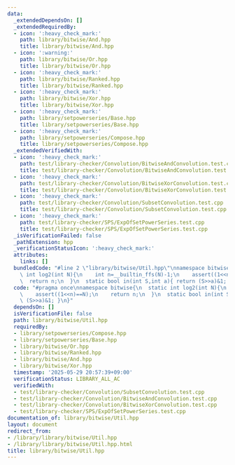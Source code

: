 ```yaml
---
data:
  _extendedDependsOn: []
  _extendedRequiredBy:
  - icon: ':heavy_check_mark:'
    path: library/bitwise/And.hpp
    title: library/bitwise/And.hpp
  - icon: ':warning:'
    path: library/bitwise/Or.hpp
    title: library/bitwise/Or.hpp
  - icon: ':heavy_check_mark:'
    path: library/bitwise/Ranked.hpp
    title: library/bitwise/Ranked.hpp
  - icon: ':heavy_check_mark:'
    path: library/bitwise/Xor.hpp
    title: library/bitwise/Xor.hpp
  - icon: ':heavy_check_mark:'
    path: library/setpowerseries/Base.hpp
    title: library/setpowerseries/Base.hpp
  - icon: ':heavy_check_mark:'
    path: library/setpowerseries/Compose.hpp
    title: library/setpowerseries/Compose.hpp
  _extendedVerifiedWith:
  - icon: ':heavy_check_mark:'
    path: test/library-checker/Convolution/BitwiseAndConvolution.test.cpp
    title: test/library-checker/Convolution/BitwiseAndConvolution.test.cpp
  - icon: ':heavy_check_mark:'
    path: test/library-checker/Convolution/BitwiseXorConvolution.test.cpp
    title: test/library-checker/Convolution/BitwiseXorConvolution.test.cpp
  - icon: ':heavy_check_mark:'
    path: test/library-checker/Convolution/SubsetConvolution.test.cpp
    title: test/library-checker/Convolution/SubsetConvolution.test.cpp
  - icon: ':heavy_check_mark:'
    path: test/library-checker/SPS/ExpOfSetPowerSeries.test.cpp
    title: test/library-checker/SPS/ExpOfSetPowerSeries.test.cpp
  _isVerificationFailed: false
  _pathExtension: hpp
  _verificationStatusIcon: ':heavy_check_mark:'
  attributes:
    links: []
  bundledCode: "#line 2 \"library/bitwise/Util.hpp\"\nnamespace bitwise{\n  static\
    \ int log2(int N){\n    int n=__builtin_ffs(N)-1;\n    assert((1<<n)==N);\n  \
    \  return n;\n  }\n  static bool in(int S,int a){ return (S>>a)&1; }\n}\n"
  code: "#pragma once\nnamespace bitwise{\n  static int log2(int N){\n    int n=__builtin_ffs(N)-1;\n\
    \    assert((1<<n)==N);\n    return n;\n  }\n  static bool in(int S,int a){ return\
    \ (S>>a)&1; }\n}"
  dependsOn: []
  isVerificationFile: false
  path: library/bitwise/Util.hpp
  requiredBy:
  - library/setpowerseries/Compose.hpp
  - library/setpowerseries/Base.hpp
  - library/bitwise/Or.hpp
  - library/bitwise/Ranked.hpp
  - library/bitwise/And.hpp
  - library/bitwise/Xor.hpp
  timestamp: '2025-05-29 20:57:39+09:00'
  verificationStatus: LIBRARY_ALL_AC
  verifiedWith:
  - test/library-checker/Convolution/SubsetConvolution.test.cpp
  - test/library-checker/Convolution/BitwiseAndConvolution.test.cpp
  - test/library-checker/Convolution/BitwiseXorConvolution.test.cpp
  - test/library-checker/SPS/ExpOfSetPowerSeries.test.cpp
documentation_of: library/bitwise/Util.hpp
layout: document
redirect_from:
- /library/library/bitwise/Util.hpp
- /library/library/bitwise/Util.hpp.html
title: library/bitwise/Util.hpp
---
```


